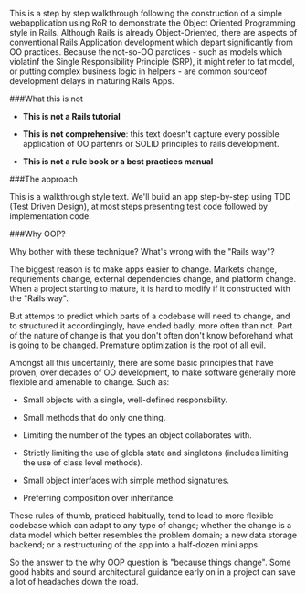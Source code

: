 This is a step by step walkthrough following the construction of a simple webapplication using RoR to demonstrate the Object Oriented Programming style in Rails. Although Rails is already Object-Oriented, there are aspects of conventional Rails Application development which depart significantly from OO practices. Because the not-so-OO parctices - such as models which violatinf the Single Responsibility Principle (SRP), it might refer to fat model, or putting complex business logic in helpers - are common sourceof development delays in maturing Rails Apps.

###What this is not

- **This is not a Rails tutorial**

- **This is not comprehensive**: this text doesn't capture every possible application of OO partenrs or SOLID principles to rails development.

- **This is not a rule book or a best practices manual**

###The approach

This is a walkthrough style text. We'll build an app step-by-step using TDD (Test Driven Design), at most steps presenting test code followed by implementation code.

###Why OOP?

Why bother with these technique? What's wrong with the "Rails way"?

The biggest reason is to make apps easier to change. Markets change, requriements change, external dependencies change, and platform change. When a project starting to mature, it is hard to modify if it constructed with the "Rails way".

But attemps to predict which parts of a codebase will need to change, and to structured it accordingingly, have ended badly, more often than not. Part of the nature of change is that you don't often don't know beforehand what is going to be changed. Premature optimization is the root of all evil.

Amongst all this uncertainly, there are some basic principles that have proven, over decades of OO development, to make software generally more flexible and amenable to change. Such as:

- Small objects with a single, well-defined responsbility.

- Small methods that do only one thing.

- Limiting the number of the types an object collaborates with.

- Strictly limiting the use of globla state and singletons (includes limiting the use of class level methods).

- Small object interfaces with simple method signatures.

- Preferring composition over inheritance.

These rules of thumb, praticed habitually, tend to lead to more flexible codebase which can adapt to any type of change; whether the change is a data model which better resembles the problem domain; a new data storage backend; or a restructuring of the app into a half-dozen mini apps

So the answer to the why OOP question is "because things change". Some good habits and sound architectural guidance early on in a project can save a lot of headaches down the road.

